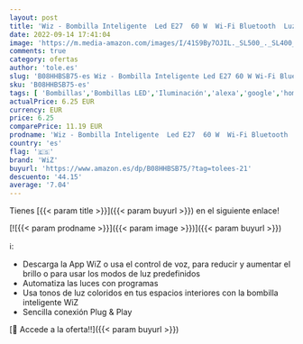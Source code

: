 ```yaml
---
layout: post
title: 'Wiz - Bombilla Inteligente  Led E27  60 W  Wi-Fi Bluetooth  Luz Blanca y Colores  Compatible con Alexa y Google Home'
date: 2022-09-14 17:41:04
image: 'https://m.media-amazon.com/images/I/41S9By7OJIL._SL500_._SL400_.jpg'
comments: true
category: ofertas
author: 'tole.es'
slug: 'B08HHBSB75-es Wiz - Bombilla Inteligente Led E27 60 W Wi-Fi Bluetooth...'
sku: 'B08HHBSB75-es'
tags: [ 'Bombillas','Bombillas LED','Iluminación','alexa','google','home','wiz','🇪🇸', ]
actualPrice: 6.25 EUR
currency: EUR
price: 6.25
comparePrice: 11.19 EUR
prodname: 'Wiz - Bombilla Inteligente  Led E27  60 W  Wi-Fi Bluetooth  Luz Blanca y Colores  Compatible con Alexa y Google Home'
country: 'es'
flag: '🇪🇸'
brand: 'WiZ'
buyurl: 'https://www.amazon.es/dp/B08HHBSB75/?tag=tolees-21'
descuento: '44.15'
average: '7.04'
---
```


Tienes [{{< param title >}}]({{< param buyurl >}}) en el siguiente enlace!

[![{{< param prodname >}}]({{< param image >}})]({{< param buyurl >}})

ℹ️:

- Descarga la App WiZ o usa el control de voz, para reducir y aumentar el brillo o para usar los modos de luz predefinidos
- Automatiza las luces con programas
- Usa tonos de luz coloridos en tus espacios interiores con la bombilla inteligente WiZ
- Sencilla conexión Plug & Play

[🛒 Accede a la oferta!!]({{< param buyurl >}})
